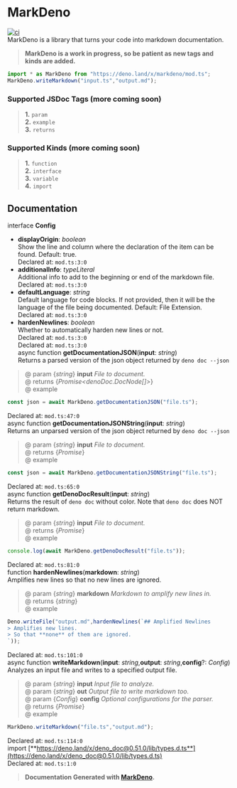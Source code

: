 # MarkDeno  
[![ci](https://github.com/ThatGhostYT/markdeno/actions/workflows/ci.yml/badge.svg)](https://github.com/ThatGhostYT/markdeno/actions/workflows/ci.yml)  
MarkDeno is a library that turns your code into markdown documentation.  
> **MarkDeno is a work in progress, so be patient as new tags and kinds are added.**  
```ts  
import * as MarkDeno from "https://deno.land/x/markdeno/mod.ts";  
MarkDeno.writeMarkdown("input.ts","output.md");  
```  
### Supported JSDoc Tags (more coming soon)  
> **1.** `param`  
> **2.** `example`  
> **3.** `returns`  
### Supported Kinds (more coming soon)  
> **1.** `function`  
> **2.** `interface`  
> **3.** `variable`  
> **4.** `import`  
## Documentation  
interface **Config**  
- **displayOrigin**: *boolean*  
Show the line and column where the declaration of the item can be found. Default: true.  
Declared at: `mod.ts:3:0`  
- **additionalInfo**: *typeLiteral*  
Additional info to add to the beginning or end of the markdown file.  
Declared at: `mod.ts:3:0`  
- **defaultLanguage**: *string*  
Default language for code blocks. If not provided, then it will be the language of the file being documented. Default: File Extension.  
Declared at: `mod.ts:3:0`  
- **hardenNewlines**: *boolean*  
Whether to automatically harden new lines or not.  
Declared at: `mod.ts:3:0`  
Declared at: `mod.ts:3:0`  
async function **getDocumentationJSON**(**input**: *string*)  
Returns a parsed version of the json object returned by `deno doc --json`  
> @ param {*string*} **input** *File to document.*  
> @ returns {*Promise<denoDoc.DocNode[]>*}  
> @ example  
```ts  
const json = await MarkDeno.getDocumentationJSON("file.ts");  
```  
Declared at: `mod.ts:47:0`  
async function **getDocumentationJSONString**(**input**: *string*)  
Returns an unparsed version of the json object returned by `deno doc --json`  
> @ param {*string*} **input** *File to document.*  
> @ returns {*Promise<string>*}  
> @ example  
```ts  
const json = await MarkDeno.getDocumentationJSONString("file.ts");  
```  
Declared at: `mod.ts:65:0`  
async function **getDenoDocResult**(**input**: *string*)  
Returns the result of `deno doc` without color. Note that `deno doc` does NOT return markdown.  
> @ param {*string*} **input** *File to document.*  
> @ returns {*Promise<string>*}  
> @ example  
```ts  
console.log(await MarkDeno.getDenoDocResult("file.ts"));  
```  
Declared at: `mod.ts:81:0`  
function **hardenNewlines**(**markdown**: *string*)  
Amplifies new lines so that no new lines are ignored.  
> @ param {*string*} **markdown** *Markdown to amplify new lines in.*  
> @ returns {*string*}  
> @ example  
```ts  
Deno.writeFile("output.md",hardenNewlines(`## Amplified Newlines  
> Amplifies new lines.  
> So that **none** of them are ignored.  
`));  
```  
Declared at: `mod.ts:101:0`  
async function **writeMarkdown**(**input**: *string*,**output**: *string*,**config**?: *Config*)  
Analyzes an input file and writes to a specified output file.  
> @ param {*string*} **input** *Input file to analyze.*  
> @ param {*string*} **out** *Output file to write markdown too.*  
> @ param {*Config*} **config** *Optional configurations for the parser.*  
> @ returns {*Promise<void>*}  
> @ example  
```ts  
MarkDeno.writeMarkdown("file.ts","output.md");  
```  
Declared at: `mod.ts:114:0`  
import [**https://deno.land/x/deno_doc@0.51.0/lib/types.d.ts**](https://deno.land/x/deno_doc@0.51.0/lib/types.d.ts)  
Declared at: `mod.ts:1:0`  
> **Documentation Generated with [MarkDeno](https://deno.land/x/markdeno).**  
